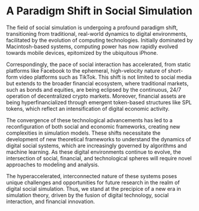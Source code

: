 # A Paradigm Shift in Social Simulation

The field of social simulation is undergoing a profound paradigm shift, transitioning from traditional, real-world dynamics to digital environments, facilitated by the evolution of computing technologies. Initially dominated by Macintosh-based systems, computing power has now rapidly evolved towards mobile devices, epitomized by the ubiquitous iPhone.&#x20;

Correspondingly, the pace of social interaction has accelerated, from static platforms like Facebook to the ephemeral, high-velocity nature of short-form video platforms such as TikTok. This shift is not limited to social media but extends to the broader financial ecosystem, where traditional markets, such as bonds and equities, are being eclipsed by the continuous, 24/7 operation of decentralized crypto markets. Moreover, financial assets are being hyperfinancialized through emergent token-based structures like SPL tokens, which reflect an intensification of digital economic activity.&#x20;

The convergence of these technological advancements has led to a reconfiguration of both social and economic frameworks, creating new complexities in simulation models. These shifts necessitate the development of new theoretical frameworks to understand the dynamics of digital social systems, which are increasingly governed by algorithms and machine learning. As these digital environments continue to evolve, the intersection of social, financial, and technological spheres will require novel approaches to modeling and analysis.&#x20;

The hyperaccelerated, interconnected nature of these systems poses unique challenges and opportunities for future research in the realm of digital social simulation. Thus, we stand at the precipice of a new era in simulation theory, driven by the fusion of digital technology, social interaction, and financial innovation.
